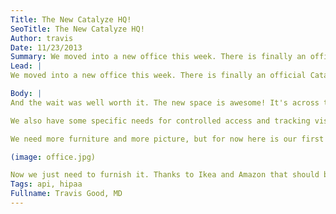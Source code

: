 ```yaml
---
Title: The New Catalyze HQ!
SeoTitle: The New Catalyze HQ!
Author: travis
Date: 11/23/2013
Summary: We moved into a new office this week. There is finally an official Catalyze HQ!
Lead: |
We moved into a new office this week. There is finally an official Catalyze HQ! We've been growing and hiring and having our own space has been long overdue. The move gets us out of the shared space we were using. That space was pretty far from ideal - bad layout and shoddy internet. The search for space was more painful than we expected, but thankfully it's over now.

Body: |
And the wait was well worth it. The new space is awesome! It's across the street from the Capital Building in Madison in a historic building. We took almost all of the entire top floor of the building. The space was originally, about 100 years ago, a law library and there are still some legal volumes on the shelves dating back to the 1800s. The main conferences room, which I'm guess was a reading room at one point, still has the original oak table and also has a gas fireplace.

We also have some specific needs for controlled access and tracking visitors for HIPAA, and that is easily done because we control the floor and none of our space is shared. We'll be using a mix of smart locks and smart entry systems to control and track access. We had to get created to find ways to get smart locks working on old door hardware, but we think we found a pretty good solution.

We need more furniture and more picture, but for now here is our first scrum in the new office.

(image: office.jpg)

Now we just need to furnish it. Thanks to Ikea and Amazon that should be relatively easy. If you're in Madison, stop on by and we'll show you around. Or, better yet, if you're looking to [join](http://catalyze.io/careers) a startup bringing modern tech to healthcare, stop on by and claim a spot; the stand-up desks are going fast!
Tags: api, hipaa
Fullname: Travis Good, MD
---
```

